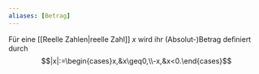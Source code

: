 ```yaml
---
aliases: [Betrag]
---
```

Für eine [[Reelle Zahlen|reelle Zahl]] $x$ wird ihr (Absolut-)Betrag deﬁniert durch
$$|x|:=\begin{cases}x,&x\geq0,\\-x,&x<0.\end{cases}$$